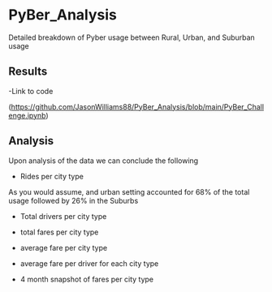 # PyBer_Analysis

Detailed breakdown of Pyber usage between Rural, Urban, and Suburban usage

## Results

-Link to code 

(https://github.com/JasonWilliams88/PyBer_Analysis/blob/main/PyBer_Challenge.ipynb)


## Analysis
Upon analysis of the data we can conclude the following
- Rides per city type

As you would assume, and urban setting accounted for 68% of the total usage followed by 26% in the Suburbs
- Total drivers per city type


- total fares per city type
- average fare per city type
- average fare per driver for each city type
- 4 month snapshot of fares per city type

